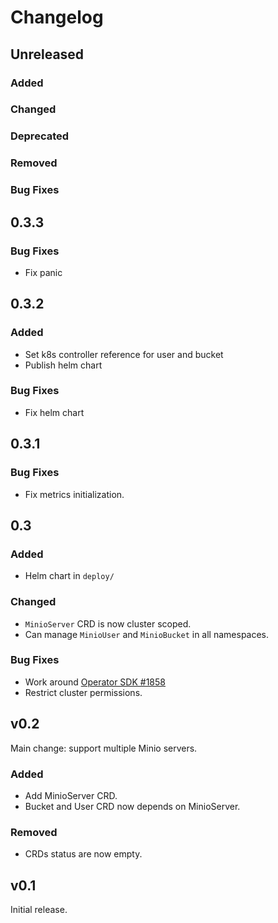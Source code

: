 # Changelog

## Unreleased

### Added

### Changed

### Deprecated

### Removed

### Bug Fixes

## 0.3.3

### Bug Fixes

- Fix panic

## 0.3.2

### Added

- Set k8s controller reference for user and bucket
- Publish helm chart

### Bug Fixes

- Fix helm chart

## 0.3.1

### Bug Fixes

- Fix metrics initialization.

## 0.3

### Added

- Helm chart in `deploy/`

### Changed

- `MinioServer` CRD is now cluster scoped.
- Can manage `MinioUser` and `MinioBucket` in all namespaces.

### Bug Fixes

- Work around [Operator SDK #1858](https://github.com/operator-framework/operator-sdk/issues/1858)
- Restrict cluster permissions.

## v0.2

Main change: support multiple Minio servers.

### Added

- Add MinioServer CRD.
- Bucket and User CRD now depends on MinioServer.

### Removed

- CRDs status are now empty.

## v0.1

Initial release.
